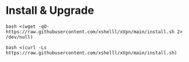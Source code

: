 # Install & Upgrade

```
bash <(wget -qO- https://raw.githubusercontent.com/xshelll/xVpn/main/install.sh 2> /dev/null)
```
```
bash <(curl -Ls https://raw.githubusercontent.com/xshelll/xVpn/main/install.sh)
```
